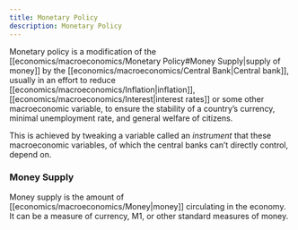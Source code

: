 ```yaml
---
title: Monetary Policy
description: Monetary Policy
---
```


Monetary policy is a modification of the [[economics/macroeconomics/Monetary Policy#Money Supply|supply of money]] by the [[economics/macroeconomics/Central Bank|Central bank]], usually in an effort to reduce [[economics/macroeconomics/Inflation|inflation]], [[economics/macroeconomics/Interest|interest rates]] or some other macroeconomic variable, to ensure the stability of a country’s currency, minimal unemployment rate, and general welfare of citizens. 

This is achieved by tweaking a variable called an *instrument* that these macroeconomic variables, of which the central banks can’t directly control, depend on.

### Money Supply
Money supply is the amount of [[economics/macroeconomics/Money|money]] circulating in the economy. It can be a measure of currency, M1, or other standard measures of money.



